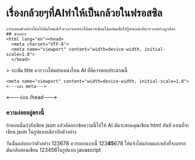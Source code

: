 # เรื่องกล้วยๆที่AIทำให้เป็นกล้วยในฟรอสซิล
    การแสดงตัวอย่างโค้ดให้มือใหม่เข้าใจเวลาจะแทรกโค้ดควรเขียนโค้ดเดิมเพื่อให้รู้ตำแหน่งที่ควรวางอย่างถูกต้อง
    ## ตัวอย่าง
    <html lang="en"><head>
      <meta charset="UTF-8">
      <meta name="viewport" content="width=device-width, initial-scale=1.0">
      </head>
 <body id="root">
      <script type="module" src="/src/main.tsx"></script>&gt;
</body></html>
จะเพิ่ม title ควรวางโค้ดตำแหน่งไหน AI ที่ดีควรตอบประมาณนี้

    <meta name="viewport" content="width=device-width, initial-scale=1.0">
    <---หลัง meta--->
<title>Chrome Extension Console พกพา</title>
      <---ก่อน /head--->
      </head>
 <body id="root">

### ความง่อยอยู่ตรงนี้ 
ถ้าตอนนั้นกำลังเขียน json แล้วคัดลอกข้อความนี้ไปให้ AI มันจะสอนคุณเขียน html ทันที
แทนที่จะเขียน json ในรูปแบบเดียวกับตัวอย่าง 

วันนั้นแค่บอกว่าตัวอย่าง 123678 ควรบอกแบบนี้ 123**45**678 ให้แจ้งโค้ดก่อนและหลังที่จะแทรก มันกลับสอนเขียน 123456ในรูปแบบ javascript
